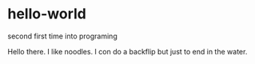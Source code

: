 # hello-world
second first time into programing

Hello there. I like noodles. I con do a backflip but just to end in the water.
